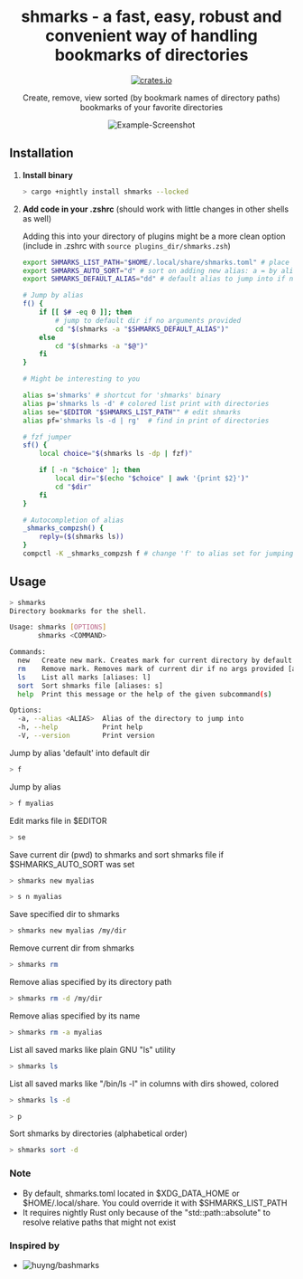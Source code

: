 <h1 align="center">shmarks - a fast, easy, robust and convenient way of handling bookmarks of directories</h1>
<div align="center">

[![crates.io][crates.io-badge]][crates.io]

Create, remove, view sorted (by bookmark names of directory paths) bookmarks of your favorite directories
</div>

<div align="center">

![Example-Screenshot][example-screenshot]

</div>

## Installation

1. **Install binary**

    ```bash
    > cargo +nightly install shmarks --locked
    ```

2. **Add code in your .zshrc** (should work with little changes in other shells as well)

    Adding this into your directory of plugins might be a more clean option (include in .zshrc with `source plugins_dir/shmarks.zsh`)

    ```bash
    export SHMARKS_LIST_PATH="$HOME/.local/share/shmarks.toml" # place where your shell bookmarks (shmarks) stored
    export SHMARKS_AUTO_SORT="d" # sort on adding new alias: a = by aliases, d = by directories, otherwise no sorting
    export SHMARKS_DEFAULT_ALIAS="dd" # default alias to jump into if no alias name was provided
    
    # Jump by alias
    f() {
        if [[ $# -eq 0 ]]; then
            # jump to default dir if no arguments provided
            cd "$(shmarks -a "$SHMARKS_DEFAULT_ALIAS")"
        else
            cd "$(shmarks -a "$@")"
        fi
    }
    
    # Might be interesting to you

    alias s='shmarks' # shortcut for 'shmarks' binary
    alias p='shmarks ls -d' # colored list print with directories
    alias se="$EDITOR "$SHMARKS_LIST_PATH"" # edit shmarks
    alias pf='shmarks ls -d | rg'  # find in print of directories

    # fzf jumper
    sf() {
        local choice="$(shmarks ls -dp | fzf)"
    
        if [ -n "$choice" ]; then
            local dir="$(echo "$choice" | awk '{print $2}')"
            cd "$dir"
        fi
    }

    # Autocompletion of alias
    _shmarks_compzsh() {
        reply=($(shmarks ls))
    }
    compctl -K _shmarks_compzsh f # change 'f' to alias set for jumping (6th line)
    ```

## Usage
```bash
> shmarks
Directory bookmarks for the shell.

Usage: shmarks [OPTIONS]
       shmarks <COMMAND>

Commands:
  new   Create new mark. Creates mark for current directory by default [aliases: n]
  rm    Remove mark. Removes mark of current dir if no args provided [aliases: r]
  ls    List all marks [aliases: l]
  sort  Sort shmarks file [aliases: s]
  help  Print this message or the help of the given subcommand(s)

Options:
  -a, --alias <ALIAS>  Alias of the directory to jump into
  -h, --help           Print help
  -V, --version        Print version
```

Jump by alias 'default' into default dir

```bash
> f
```

Jump by alias

```bash
> f myalias
```

Edit marks file in $EDITOR

```bash
> se
```

Save current dir (pwd) to shmarks and sort shmarks file if $SHMARKS_AUTO_SORT was set

```bash
> shmarks new myalias
```

```bash
> s n myalias
```

Save specified dir to shmarks

```bash
> shmarks new myalias /my/dir
```

Remove current dir from shmarks

```bash
> shmarks rm
```

Remove alias specified by its directory path

```bash
> shmarks rm -d /my/dir
```

Remove alias specified by its name

```bash
> shmarks rm -a myalias
```

List all saved marks like plain GNU "ls" utility

```bash
> shmarks ls 
```

List all saved marks like "/bin/ls -l" in columns with dirs showed, colored

```bash
> shmarks ls -d
```

```bash
> p
```

Sort shmarks by directories (alphabetical order)

```bash
> shmarks sort -d
```

### Note
- By default, shmarks.toml located in $XDG_DATA_HOME or $HOME/.local/share. You could override it with $SHMARKS_LIST_PATH
- It requires nightly Rust only because of the "std::path::absolute" to resolve relative paths that might not exist

### Inspired by
- ![huyng/bashmarks][huyng/bashmarks]

[crates.io-badge]: https://img.shields.io/crates/v/shmarks?logo=rust&logoColor=white&style=flat-square
[crates.io]: https://crates.io/crates/shmarks
[huyng/bashmarks]: https://github.com/huyng/bashmarks
[example-screenshot]: https://i.imgur.com/m0eYZA8.png